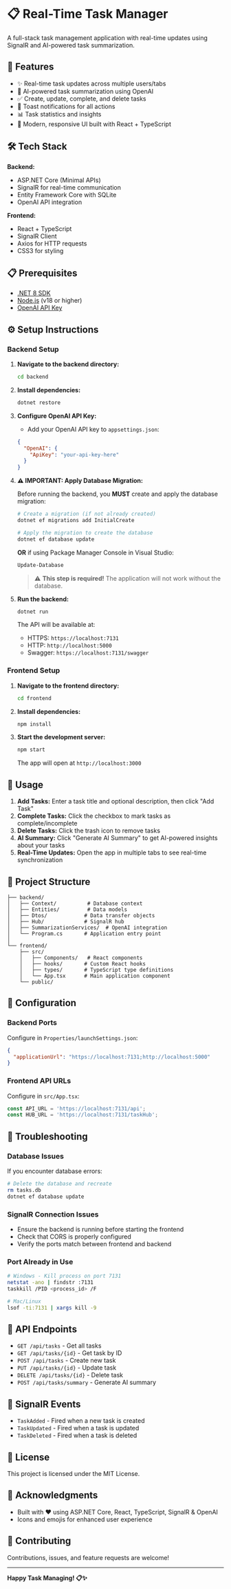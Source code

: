 # 📋 Real-Time Task Manager

A full-stack task management application with real-time updates using SignalR and AI-powered task summarization.

## 🚀 Features

- ✨ Real-time task updates across multiple users/tabs
- 🤖 AI-powered task summarization using OpenAI
- ✅ Create, update, complete, and delete tasks
- 🔔 Toast notifications for all actions
- 📊 Task statistics and insights
- 🎨 Modern, responsive UI built with React + TypeScript

## 🛠️ Tech Stack

**Backend:**
- ASP.NET Core (Minimal APIs)
- SignalR for real-time communication
- Entity Framework Core with SQLite
- OpenAI API integration

**Frontend:**
- React + TypeScript
- SignalR Client
- Axios for HTTP requests
- CSS3 for styling

## 📋 Prerequisites

- [.NET 8 SDK](https://dotnet.microsoft.com/download)
- [Node.js](https://nodejs.org/) (v18 or higher)
- [OpenAI API Key](https://platform.openai.com/api-keys)

## ⚙️ Setup Instructions

### Backend Setup

1. **Navigate to the backend directory:**
   ```bash
   cd backend
   ```

2. **Install dependencies:**
   ```bash
   dotnet restore
   ```

3. **Configure OpenAI API Key:**
   - Add your OpenAI API key to `appsettings.json`:
   ```json
   {
     "OpenAI": {
       "ApiKey": "your-api-key-here"
     }
   }
   ```

4. **⚠️ IMPORTANT: Apply Database Migration:**
   
   Before running the backend, you **MUST** create and apply the database migration:
   
   ```bash
   # Create a migration (if not already created)
   dotnet ef migrations add InitialCreate
   
   # Apply the migration to create the database
   dotnet ef database update
   ```
   
   **OR** if using Package Manager Console in Visual Studio:
   ```powershell
   Update-Database
   ```
   
   > ⚠️ **This step is required!** The application will not work without the database.

5. **Run the backend:**
   ```bash
   dotnet run
   ```
   
   The API will be available at:
   - HTTPS: `https://localhost:7131`
   - HTTP: `http://localhost:5000`
   - Swagger: `https://localhost:7131/swagger`

### Frontend Setup

1. **Navigate to the frontend directory:**
   ```bash
   cd frontend
   ```

2. **Install dependencies:**
   ```bash
   npm install
   ```

3. **Start the development server:**
   ```bash
   npm start
   ```
   
   The app will open at `http://localhost:3000`

## 🎯 Usage

1. **Add Tasks:** Enter a task title and optional description, then click "Add Task"
2. **Complete Tasks:** Click the checkbox to mark tasks as complete/incomplete
3. **Delete Tasks:** Click the trash icon to remove tasks
4. **AI Summary:** Click "Generate AI Summary" to get AI-powered insights about your tasks
5. **Real-Time Updates:** Open the app in multiple tabs to see real-time synchronization

## 📁 Project Structure

```
├── backend/
│   ├── Context/          # Database context
│   ├── Entities/         # Data models
│   ├── Dtos/            # Data transfer objects
│   ├── Hub/             # SignalR hub
│   ├── SummarizationServices/  # OpenAI integration
│   └── Program.cs       # Application entry point
│
└── frontend/
    ├── src/
    │   ├── Components/   # React components
    │   ├── hooks/       # Custom React hooks
    │   ├── types/       # TypeScript type definitions
    │   └── App.tsx      # Main application component
    └── public/
```

## 🔧 Configuration

### Backend Ports
Configure in `Properties/launchSettings.json`:
```json
{
  "applicationUrl": "https://localhost:7131;http://localhost:5000"
}
```

### Frontend API URLs
Configure in `src/App.tsx`:
```typescript
const API_URL = 'https://localhost:7131/api';
const HUB_URL = 'https://localhost:7131/taskHub';
```

## 🐛 Troubleshooting

### Database Issues
If you encounter database errors:
```bash
# Delete the database and recreate
rm tasks.db
dotnet ef database update
```

### SignalR Connection Issues
- Ensure the backend is running before starting the frontend
- Check that CORS is properly configured
- Verify the ports match between frontend and backend

### Port Already in Use
```bash
# Windows - Kill process on port 7131
netstat -ano | findstr :7131
taskkill /PID <process_id> /F

# Mac/Linux
lsof -ti:7131 | xargs kill -9
```

## 📝 API Endpoints

- `GET /api/tasks` - Get all tasks
- `GET /api/tasks/{id}` - Get task by ID
- `POST /api/tasks` - Create new task
- `PUT /api/tasks/{id}` - Update task
- `DELETE /api/tasks/{id}` - Delete task
- `POST /api/tasks/summary` - Generate AI summary

## 🔌 SignalR Events

- `TaskAdded` - Fired when a new task is created
- `TaskUpdated` - Fired when a task is updated
- `TaskDeleted` - Fired when a task is deleted

## 📄 License

This project is licensed under the MIT License.

## 🙏 Acknowledgments

- Built with ❤️ using ASP.NET Core, React, TypeScript, SignalR & OpenAI
- Icons and emojis for enhanced user experience

## 🤝 Contributing

Contributions, issues, and feature requests are welcome!

---

**Happy Task Managing! 📋✨**
